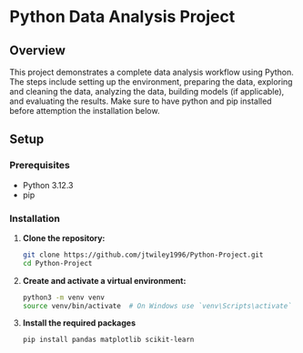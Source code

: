 # Python Data Analysis Project

## Overview
This project demonstrates a complete data analysis workflow using Python. The steps include setting up the environment, preparing the data, exploring and cleaning the data, analyzing the data, building models (if applicable), and evaluating the results. Make sure to have python and pip installed before attemption the installation below.

## Setup

### Prerequisites
- Python 3.12.3
- pip

### Installation

1. **Clone the repository:**
   ```bash
   git clone https://github.com/jtwiley1996/Python-Project.git
   cd Python-Project
    ```
2. **Create and activate a virtual environment:**
    ```bash
    python3 -m venv venv
    source venv/bin/activate  # On Windows use `venv\Scripts\activate`
3. **Install the required packages**
    ```bash
    pip install pandas matplotlib scikit-learn
    ```


